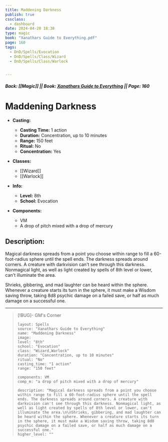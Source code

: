```yaml
---
title: Maddening Darkness
publish: true
cssclass:
  - dashboard
date: 2024-04-20 18:30
type: magic
book: "Xanathars Guide to Everything.pdf"
page: 160
tags:
  - DnD/Spells/Evocation
  - DnD/Spells/Class/Wizard
  - DnD/Spells/Class/Warlock


---
```


##### Back: [[Magic]] || Book: [Xanathars Guide to Everything](https://drive.google.com/drive/folders/1O5bhpYizcIT5xxAoLOuzCRht_PVS7VSG?usp=sharing) || Page: 160

# Maddening Darkness

- **Casting:**
    - **Casting Time:** 1 action
    - **Duration:** Concentration, up to 10 minutes
    - **Range:** 150 feet
    - **Ritual:** No
    - **Concentration:** Yes
- **Classes:**
    - [[Wizard]]
    - [[Warlock]]

- **Info:**
    - **Level:** 8th
    - **School:** Evocation
- **Components:**
    - VM
    - A drop of pitch mixed with a drop of mercury

## Description:
Magical darkness spreads from a point you choose within range to fill a 60-foot-radius sphere until the spell ends. The darkness spreads around corners. A creature with darkvision can't see through this darkness. Nonmagical light, as well as light created by spells of 8th level or lower, can't illuminate the area.

Shrieks, gibbering, and mad laughter can be heard within the sphere. Whenever a creature starts its turn in the sphere, it must make a Wisdom saving throw, taking 8d8 psychic damage on a failed save, or half as much damage on a successful one.



---

> [!BUG]- GM's Corner
>
> ```statblock
> layout: Spells
> source: "Xanathars Guide to Everything"
> name: "Maddening Darkness"
> image: 
> level: "8th"
> school: "Evocation"
> class: "Wizard,Warlock"
> duration: "Concentration, up to 10 minutes"
> ritual: "No"
> casting_time: "1 action"
> range: "150 feet"
>
> components: VM
> comp_m: "a drop of pitch mixed with a drop of mercury"
>
> description: "Magical darkness spreads from a point you choose within range to fill a 60-foot-radius sphere until the spell ends. The darkness spreads around corners. A creature with darkvision can't see through this darkness. Nonmagical light, as well as light created by spells of 8th level or lower, can't illuminate the area.\n\nShrieks, gibbering, and mad laughter can be heard within the sphere. Whenever a creature starts its turn in the sphere, it must make a Wisdom saving throw, taking 8d8 psychic damage on a failed save, or half as much damage on a successful one."
> higher_level: ""
> ```
